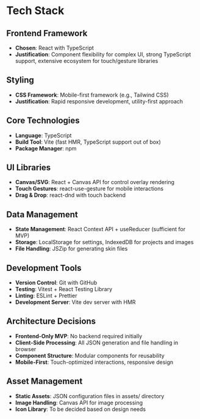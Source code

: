 # Tech Stack

## Frontend Framework
- **Chosen**: React with TypeScript
- **Justification**: Component flexibility for complex UI, strong TypeScript support, extensive ecosystem for touch/gesture libraries

## Styling
- **CSS Framework**: Mobile-first framework (e.g., Tailwind CSS)
- **Justification**: Rapid responsive development, utility-first approach

## Core Technologies
- **Language**: TypeScript
- **Build Tool**: Vite (fast HMR, TypeScript support out of box)
- **Package Manager**: npm

## UI Libraries
- **Canvas/SVG**: React + Canvas API for control overlay rendering
- **Touch Gestures**: react-use-gesture for mobile interactions
- **Drag & Drop**: react-dnd with touch backend

## Data Management
- **State Management**: React Context API + useReducer (sufficient for MVP)
- **Storage**: LocalStorage for settings, IndexedDB for projects and images
- **File Handling**: JSZip for generating skin files

## Development Tools
- **Version Control**: Git with GitHub
- **Testing**: Vitest + React Testing Library
- **Linting**: ESLint + Prettier
- **Development Server**: Vite dev server with HMR

## Architecture Decisions
- **Frontend-Only MVP**: No backend required initially
- **Client-Side Processing**: All JSON generation and file handling in browser
- **Component Structure**: Modular components for reusability
- **Mobile-First**: Touch-optimized interactions, responsive design

## Asset Management
- **Static Assets**: JSON configuration files in assets/ directory
- **Image Handling**: Canvas API for image processing
- **Icon Library**: To be decided based on design needs